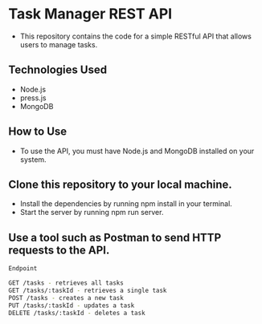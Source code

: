 # Task Manager REST API
 * This repository contains the code for a simple RESTful API that allows users to manage tasks.

## Technologies Used
  * Node.js
  * press.js
  * MongoDB
## How to Use
 * To use the API, you must have Node.js and MongoDB installed on your system.

## Clone this repository to your local machine.
 * Install the dependencies by running npm install in your terminal.
 * Start the server by running npm run server.
## Use a tool such as Postman to send HTTP requests to the API.
```bash
Endpoint

GET /tasks - retrieves all tasks
GET /tasks/:taskId - retrieves a single task
POST /tasks - creates a new task
PUT /tasks/:taskId - updates a task
DELETE /tasks/:taskId - deletes a task
```
